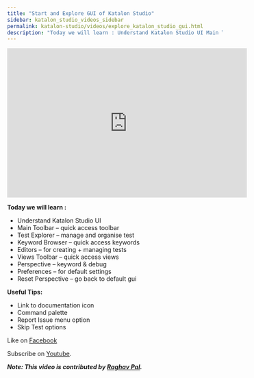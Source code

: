 ```yaml
---
title: "Start and Explore GUI of Katalon Studio"
sidebar: katalon_studio_videos_sidebar
permalink: katalon-studio/videos/explore_katalon_studio_gui.html
description: "Today we will learn : Understand Katalon Studio UI Main Toolbar - quick access toolbar Test Explorer - manage and organise test,... Learn more!"
---
```

<iframe src="https://www.youtube.com/embed/NVJZmNcOMCw?autoplay=1" width="560" height="349" frameborder="0" allowfullscreen="allowfullscreen">&nbsp;</iframe>

**Today we will learn :**

*   Understand Katalon Studio UI
*   Main Toolbar – quick access toolbar
*   Test Explorer – manage and organise test
*   Keyword Browser – quick access keywords
*   Editors – for creating + managing tests
*   Views Toolbar – quick access views
*   Perspective – keyword & debug
*   Preferences – for default settings
*   Reset Perspective – go back to default gui

**Useful Tips:**

*   Link to documentation icon
*   Command palette
*   Report Issue menu option
*   Skip Test options

Like on [Facebook](https://www.facebook.com/automationstepbystep/) 

Subscribe on [Youtube](https://www.youtube.com/channel/UCTt7pyY-o0eltq14glaG5dg).

**_Note: This video is contributed by [Raghav Pal](https://www.youtube.com/channel/UCTt7pyY-o0eltq14glaG5dg)._**